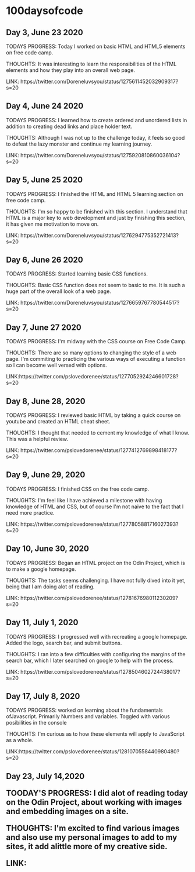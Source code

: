 # 100daysofcode 
<h2>Day 3, June 23 2020</h2>
<p>TODAYS PROGRESS: Today I worked on basic HTML and HTML5 elements on free code camp.</p>
<p>THOUGHTS: It was interesting to learn the responsibilities of the HTML elements and how they play into an overall web page.</p>
<p>LINK: https://twitter.com/Doreneluvsyou/status/1275611452032909317?s=20 </p>

<h2>Day 4, June 24 2020</h2>
<p>TODAYS PROGRESS: I learned how to create ordered and unordered lists in addition to creating dead links and place holder text.</p>
<p>THOUGHTS: Although I was not up to the challenge today, it feels so good to defeat the lazy monster and continue my learning journey. </p>
<p>LINK: https://twitter.com/Doreneluvsyou/status/1275920810860036104?s=20 </p>

<h2>Day 5, June 25 2020</h2>
<p>TODAYS  PROGRESS: I finished the HTML and HTML 5 learning section on free code camp.</P>
<p>THOUGHTS: I'm so happy to be finished with this section. I understand that HTML is a major key to web development and just by finishing this section, it has given me motivation to move on. </p>
<p>LINK: https://twitter.com/Doreneluvsyou/status/1276294775352721413?s=20 </p>

<h2>Day 6, June 26 2020</h2>
<p>TODAYS PROGRESS: Started learning basic CSS functions.</p>
<p>THOUGHTS: Basic CSS function does not seem to basic to me. It is such a huge part of the overall look of a web page. </p>
<p>LINK: https://twitter.com/Doreneluvsyou/status/1276659767780544517?s=20 </p>

<h2>Day 7, June 27 2020</h2>
<p>TODAYS PROGRESS: I'm midway with the CSS course on Free Code Camp. </p>
<p>THOUGHTS: There are so many options to changing the style of a web page. I'm commiting to practicing the various ways of executing a function so I can become well versed with options.</p>
<p>LINK:https://twitter.com/pslovedorenee/status/1277052924246601728?s=20 </p>

<h2> Day 8, June 28, 2020</h2>
<p>TODAYS PROGRESS: I reviewed basic HTML by taking a quick course on youtube and created an HTML cheat sheet.</p>
<p>THOUGHTS: I thought that  needed to cement my knowledge of what I know. This was a helpful review.</p>
<p>LINK: https://twitter.com/pslovedorenee/status/1277412769898418177?s=20 </p>

<h2> Day 9, June 29, 2020</h2>
<p> TODAYS PROGRESS: I finished CSS on the free code camp. </p>
<p> THOUGHTS: I'm feel like I have achieved a milestone with having knowledge of HTML and CSS, but of course I'm not naive to the fact that I need more practice.</p>
<p> LINK: https://twitter.com/pslovedorenee/status/1277805881716027393?s=20 </p>

<h2> Day 10, June 30, 2020</h2>
<p>TODAYS PROGRESS: Began an HTML project on the Odin Project, which is to make a google homepage. </p>
<p>THOUGHTS: The tasks seems challenging. I have not fully dived into it yet, being that I am doing alot of reading. </p>
<p>LINK: https://twitter.com/pslovedorenee/status/1278167698011230209?s=20 </p>

<h2> Day 11, July 1, 2020</h2>
<p>TODAYS PROGRESS: I progressed well with recreating a google homepage. Added the logo, search bar, and submit buttons.</p>
<p>THOUGHTS: I ran into a few difficulties with configuring the margins of the search bar, which I later searched on google to help with the process. </p>
<p> LINK: https://twitter.com/pslovedorenee/status/1278504602724438017?s=20 </p>

<h2> Day 17, July 8, 2020</h2>
<p>TODAYS PROGRESS: worked on learning about the fundamentals ofJavascript. Primarily Numbers and variables. Toggled with various posibilities in the console</p>
<p>THOUGHTS: I'm curious as to how these elements will apply to JavaScript as a whole. </p>
<p> LINK:https://twitter.com/pslovedorenee/status/1281070558440980480?s=20 </p>

<h2> Day 23, July 14,2020 </h>
<p> TOODAY'S PROGRESS: I did alot of reading today on the Odin Project, about working with images and embedding images on a site. <p>
<p>THOUGHTS: I'm excited to find various images and also use my personal images to add to my sites, it add alittle more of my creative side. <p>
<p> LINK: 
